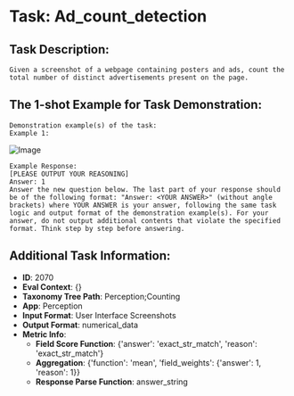 # Task: Ad_count_detection

## Task Description:

```
Given a screenshot of a webpage containing posters and ads, count the total number of distinct advertisements present on the page.
```

## The 1-shot Example for Task Demonstration:

```
Demonstration example(s) of the task:
Example 1:
```

![Image](Ad_count_detection1.png)

```
Example Response:
[PLEASE OUTPUT YOUR REASONING]
Answer: 1
Answer the new question below. The last part of your response should be of the following format: "Answer: <YOUR ANSWER>" (without angle brackets) where YOUR ANSWER is your answer, following the same task logic and output format of the demonstration example(s). For your answer, do not output additional contents that violate the specified format. Think step by step before answering.
```

## Additional Task Information:

- **ID**: 2070
- **Eval Context**: {}
- **Taxonomy Tree Path**: Perception;Counting
- **App**: Perception
- **Input Format**: User Interface Screenshots
- **Output Format**: numerical_data
- **Metric Info**:
  - **Field Score Function**: {'answer': 'exact_str_match', 'reason': 'exact_str_match'}
  - **Aggregation**: {'function': 'mean', 'field_weights': {'answer': 1, 'reason': 1}}
  - **Response Parse Function**: answer_string
